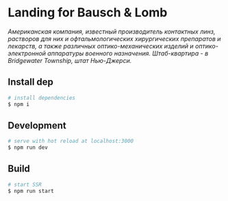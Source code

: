 # Landing for Bausch & Lomb

_Американская компания, известный производитель контактных линз, растворов для них и офтальмологических хирургических препаратов и лекарств, а также различных оптико-механических изделий и оптико-электронной аппаратуры военного назначения. Штаб-квартира - в Bridgewater Township, штат Нью-Джерси._

## Install dep

```sh
# install dependencies
$ npm i
```

## Development

```sh
# serve with hot reload at localhost:3000
$ npm run dev
```

## Build

```sh
# start SSR
$ npm run start
```